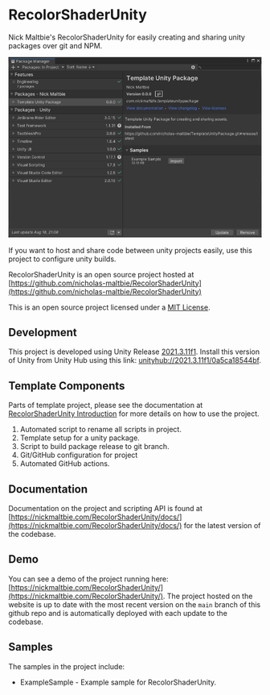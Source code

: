 # RecolorShaderUnity

Nick Maltbie's RecolorShaderUnity for easily creating and sharing unity
packages over git and NPM.

![Example importing package from git.](Demo/project_demo.png)

If you want to host and share code between unity projects easily,
use this project to configure unity builds.

RecolorShaderUnity is an open source project hosted at
[https://github.com/nicholas-maltbie/RecolorShaderUnity](https://github.com/nicholas-maltbie/RecolorShaderUnity)

This is an open source project licensed under a [MIT License](LICENSE.txt).

## Development

This project is developed using Unity Release [2021.3.11f1](https://unity3d.com/unity/whats-new/2021.3.11).
Install this version of Unity from Unity Hub using this link:
[unityhub://2021.3.11f1/0a5ca18544bf](unityhub://2021.3.11f1/0a5ca18544bf).

## Template Components

Parts of template project, please see the documentation at
[RecolorShaderUnity Introduction](https://nickmaltbie.com/RecolorShaderUnity/docs/manual/introduction.html)
for more details on how to use the project.

1. Automated script to rename all scripts in project.
1. Template setup for a unity package.
1. Script to build package release to git branch.
1. Git/GitHub configuration for project
1. Automated GitHub actions.

## Documentation

Documentation on the project and scripting API is found at
[https://nickmaltbie.com/RecolorShaderUnity/docs/](https://nickmaltbie.com/RecolorShaderUnity/docs/)
for the latest version of the codebase.

## Demo

You can see a demo of the project running here:
[https://nickmaltbie.com/RecolorShaderUnity/](https://nickmaltbie.com/RecolorShaderUnity/).
The project hosted on the website is up to date with the most recent
version on the `main` branch of this github repo
and is automatically deployed with each update to the codebase.

## Samples

The samples in the project include:

* ExampleSample - Example sample for RecolorShaderUnity.
